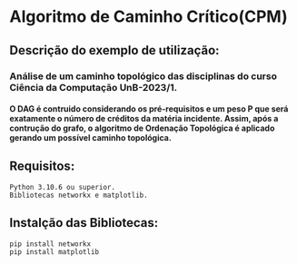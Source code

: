 # Algoritmo de Caminho Crítico(CPM)

## Descrição do exemplo de utilização:
### Análise de um caminho topológico das disciplinas do curso Ciência da Computação UnB-2023/1. 
 
#### O DAG é contruido considerando os pré-requisitos e um peso P que será exatamente o número de créditos da matéria incidente. Assim, após a contrução do grafo, o algoritmo de Ordenação Topológica é aplicado gerando um possível caminho topológica.

## Requisitos:
		
 	Python 3.10.6 ou superior.
	Bibliotecas networkx e matplotlib.

## Instalção das Bibliotecas:

	pip install networkx
	pip install matplotlib
